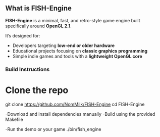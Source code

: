 
## What is FISH-Engine

**FISH-Engine**  is a minimal, fast, and retro-style game engine built specifically around **OpenGL 2.1**.

It’s designed for:
- Developers targeting **low-end or older hardware**
- Educational projects focusing on **classic graphics programming**
- Simple indie games and tools with a **lightweight OpenGL core**

### Build Instructions
# Clone the repo
git clone https://github.com/NomMilk/FISH-Engine
cd FISH-Engine

-Download and install dependencies manually
-Build using the provided Makefile

-Run the demo or your game
./bin/fish_engine
